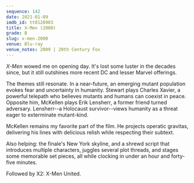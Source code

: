 ```yaml
---
sequence: 142
date: 2021-01-09
imdb_id: tt0120903
title: X-Men (2000)
grade: B
slug: x-men-2000
venue: Blu-ray
venue_notes: 2009 | 20th Century Fox
---
```


_X-Men_ wowed me on opening day. It's lost some luster in the decades since, but it still outshines more recent DC and lesser Marvel offerings.

<!-- end -->

The themes still resonate. In a near-future, an emerging mutant population evokes fear and uncertainty in humanity. Stewart plays Charles Xavier, a powerful telepath who believes mutants and humans can coexist in peace. Opposite him, McKellen plays Erik Lensherr, a former friend turned adversary. Lensherr--a Holocaust survivor--views humanity as a threat eager to exterminate mutant-kind.

McKellen remains my favorite part of the film. He projects operatic gravitas, delivering his lines with delicious relish while respecting their subtext.

Also helping: the finale's New York skyline, and a shrewd script that introduces multiple characters, juggles several plot threads, and stages some memorable set pieces, all while clocking in under an hour and forty-five minutes.

Followed by <span data-imdb-id="tt0290334">X2: X-Men United</span>.
